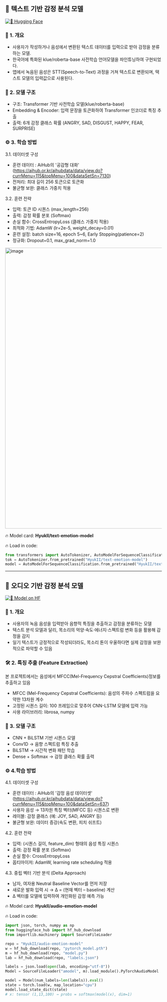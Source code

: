 ## 📝  텍스트 기반 감정 분석 모델

[![🤗 Hugging Face](https://img.shields.io/badge/HuggingFace-Text%20Emotion%20Model-yellow)](https://huggingface.co/HyukII/text-emotion-model)


### 📌 1. 개요
- 사용자가 작성하거나 음성에서 변환된 텍스트 데이터를 입력으로 받아 감정을 분류하는 모델.
- 한국어에 특화된 klue/roberta-base 사전학습 언어모델을 파인튜닝하여 구현되었다.
- 앱에서 녹음된 음성은 STT(Speech-to-Text) 과정을 거쳐 텍스트로 변환되며, 택스트 모델의 입력값으로 사용된다.

### 🔎 2. 모델 구조
- 구조: Transformer 기반 사전학습 모델(klue/roberta-base)
- Embedding & Encoder: 입력 문장을 토큰화하여 Transformer 인코더로 특징 추출
- 출력: 6개 감정 클래스 확률 (ANGRY, SAD, DISGUST, HAPPY, FEAR, SURPRISE)

### ⚙️ 3. 학습 방법
3.1. 데이터셋 구성
- 훈련 데이터 : AiHub의 '공감형 대화' (https://aihub.or.kr/aihubdata/data/view.do?currMenu=115&topMenu=100&dataSetSn=7130)
- 전처리: 최대 길이 256 토큰으로 토큰화
- 불균형 보완: 클래스 가중치 적용
  
3.2. 훈련 전략
- 입력: 토큰 ID 시퀀스 (max_length=256)
- 출력: 감정 확률 분포 (Softmax)
- 손실 함수: CrossEntropyLoss (클래스 가중치 적용)
- 최적화 기법: AdamW (lr=2e-5, weight_decay=0.01)
- 훈련 설정: batch size=16, epoch 5~6, Early Stopping(patience=2)
- 정규화: Dropout=0.1, max_grad_norm=1.0


<img width="1000" height="900" alt="image" src="https://github.com/user-attachments/assets/aba3f228-801c-45a2-89d0-2c63d745a173" />



🔥 Model card: **HyukII/text-emotion-model**

🔥 Load in code:

```python
from transformers import AutoTokenizer, AutoModelForSequenceClassification
tok = AutoTokenizer.from_pretrained("HyukII/text-emotion-model")
model = AutoModelForSequenceClassification.from_pretrained("HyukII/text-emotion-model").eval()
```
---
## 🎤 오디오 기반 감정 분석 모델
[![🤗 Model on HF](https://img.shields.io/badge/HuggingFace-Audio%20Emotion%20Model-yellow)](https://huggingface.co/HyukII/audio-emotion-model)

### 📌 1. 개요
- 사용자의 녹음 음성을 입력받아 음향적 특징을 추출하고 감정을 분류하는 모델
- 텍스트 분석 모델과 달리, 목소리의 억양·속도·에너지·스펙트럼 변화 등을 활용해 감정을 감지
- 일기 텍스트가 긍정적으로 작성되더라도, 목소리 톤이 우울하다면 실제 감정을 보완적으로 파악할 수 있음

### 🛠️ 2. 특징 추출 (Feature Extraction) 
본 프로젝트에서는 음성에서 MFCC(Mel-Frequency Cepstral Coefficients)정보를 추출하고 있음
- MFCC (Mel-Frequency Cepstral Coefficients): 음성의 주파수 스펙트럼을 요약한 13차원 계수
- 고정된 시퀀스 길이: 100 프레임으로 맞추어 CNN-LSTM 모델에 입력 가능
- 사용 라이브러리: librosa, numpy

### 🔎 3. 모델 구조
- CNN + BiLSTM 기반 시퀀스 모델
- Conv1D → 음향 스펙트럼 특징 추출
- BiLSTM → 시간적 변화 패턴 학습
- Dense + Softmax → 감정 클래스 확률 출력


### ⚙️ 4.학습 방법
4.1. 데이터셋 구성
- 훈련 데이터 : AiHub의 '감정 음성 데이터셋' (https://aihub.or.kr/aihubdata/data/view.do?currMenu=115&topMenu=100&dataSetSn=637)
- 사용자 음성 → 13차원 특징 벡터(MFCC 등) 시퀀스로 변환
- 레이블: 감정 클래스 (예: JOY, SAD, ANGRY 등)
- 불균형 보완: 데이터 증강(속도 변환, 피치 쉬프트)

4.2. 훈련 전략
- 입력: (시퀀스 길이, feature_dim) 형태의 음성 특징 시퀀스
- 출력: 감정 확률 분포 (Softmax)
- 손실 함수: CrossEntropyLoss
- 옵티마이저: AdamW, learning rate scheduling 적용

4.3. 중립 벡터 기반 분석 (Delta Approach)
- 남자, 여자용  Neutral Baseline Vector를 먼저 저장
- 새로운 발화 입력 시 → Δ = (현재 벡터 – baseline) 계산
- Δ 벡터를 모델에 입력하여 개인화된 감정 예측 가능

  
🔥 Model card: **HyukII/audio-emotion-model**

🔥 Load in code:
```python
import json, torch, numpy as np
from huggingface_hub import hf_hub_download
from importlib.machinery import SourceFileLoader

repo = "HyukII/audio-emotion-model"
w = hf_hub_download(repo, "pytorch_model.pth")
m = hf_hub_download(repo, "model.py")
lab = hf_hub_download(repo, "labels.json")

labels = json.load(open(lab, encoding="utf-8"))
Model = SourceFileLoader("amodel", m).load_module().PyTorchAudioModel

model = Model(num_labels=len(labels)).eval()
state = torch.load(w, map_location="cpu")
model.load_state_dict(state)
# x: tensor (1,13,100) → probs = softmax(model(x), dim=1)



